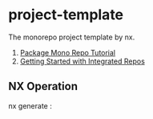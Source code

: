 # project-template

The monorepo project template by nx.

1. [Package Mono Repo Tutorial](https://nx.dev/getting-started/tutorials/package-based-repo-tutorial)
2. [Getting Started with Integrated Repos](https://nx.dev/getting-started/tutorials/integrated-repo-tutorial)

## NX Operation

nx generate <plugin name>:<generator name> <default option> <other options>

